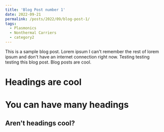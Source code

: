 ```yaml
---
title: 'Blog Post number 1'
date: 2022-09-21
permalink: /posts/2022/09/blog-post-1/
tags:
  - Plasmonics
  - Nonthermal Carriers
  - category2
---
```


This is a sample blog post. Lorem ipsum I can't remember the rest of lorem ipsum and don't have an internet connection right now. Testing testing testing this blog post. Blog posts are cool.

Headings are cool
======

You can have many headings
======

Aren't headings cool?
------
